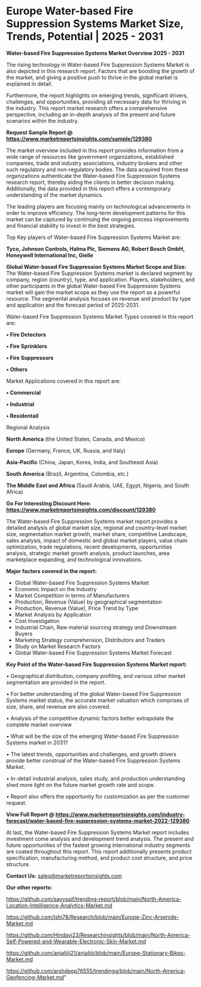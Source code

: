 # Europe Water-based Fire Suppression Systems Market Size, Trends, Potential | 2025 - 2031

<Strong> Water-based Fire Suppression Systems Market Overview 2025 - 2031</strong>

The rising technology in Water-based Fire Suppression Systems Market is also depicted in this research report. Factors that are boosting the growth of the market, and giving a positive push to thrive in the global market is explained in detail.

Furthermore, the report highlights on emerging trends, significant drivers, challenges, and opportunities, providing all necessary data for thriving in the industry. This report market research offers a comprehensive perspective, including an in-depth analysis of the present and future scenarios within the industry.

<strong>Request Sample Report @ <a href=https://www.marketreportsinsights.com/sample/129380>https://www.marketreportsinsights.com/sample/129380</a></strong>

The market overview included in this report provides information from a wide range of resources like government organizations, established companies, trade and industry associations, industry brokers and other such regulatory and non-regulatory bodies. The data acquired from these organizations authenticate the Water-based Fire Suppression Systems research report, thereby aiding the clients in better decision making. Additionally, the data provided in this report offers a contemporary understanding of the market dynamics.

The leading players are focusing mainly on technological advancements in order to improve efficiency. The long-term development patterns for this market can be captured by continuing the ongoing process improvements and financial stability to invest in the best strategies.

Top Key players of Water-based Fire Suppression Systems Market are:

<strong>Tyco, Johnson Controls, Halma Plc, Siemens AG, Robert Bosch GmbH, Honeywell International Inc, Gielle</strong>

<strong><b>Global Water-based Fire Suppression Systems Market Scope and Size:</b></strong>
The Water-based Fire Suppression Systems market is declared segment by company, region (country), type, and application. Players, stakeholders, and other participants in the global Water-based Fire Suppression Systems market will gain the market scope as they use the report as a powerful resource. The segmental analysis focuses on revenue and product by type and application and the forecast period of 2025-2031.

Water-based Fire Suppression Systems Market Types covered in this report are:

<strong>• Fire Detectors

• Fire Sprinklers

• Fire Suppressors

• Others</strong>

Market Applications covered in this report are:

<strong>• Commercial

• Industrial

• Residentail</strong> 

Regional Analysis

<strong>North America</strong> (the United States, Canada, and Mexico)

<strong>Europe</strong> (Germany, France, UK, Russia, and Italy)

<strong>Asia-Pacific</strong> (China, Japan, Korea, India, and Southeast Asia)

<strong>South America</strong> (Brazil, Argentina, Colombia, etc.)

<strong>The Middle East and Africa</strong> (Saudi Arabia, UAE, Egypt, Nigeria, and South Africa)

<strong>Go For Interesting Discount Here: <a href=https://www.marketreportsinsights.com/discount/129380>https://www.marketreportsinsights.com/discount/129380</a></strong>

The Water-based Fire Suppression Systems market report provides a detailed analysis of global market size, regional and country-level market size, segmentation market growth, market share, competitive Landscape, sales analysis, impact of domestic and global market players, value chain optimization, trade regulations, recent developments, opportunities analysis, strategic market growth analysis, product launches, area marketplace expanding, and technological innovations.

<strong><b>Major factors covered in the report:</b></strong>
<ul>
  <li>Global Water-based Fire Suppression Systems Market </li>
  <li>Economic Impact on the Industry</li>
  <li>Market Competition in terms of Manufacturers</li>
  <li>Production, Revenue (Value) by geographical segmentation</li>
  <li>Production, Revenue (Value), Price Trend by Type</li>
  <li>Market Analysis by Application</li>
  <li>Cost Investigation</li>
  <li>Industrial Chain, Raw material sourcing strategy and Downstream Buyers</li>
  <li>Marketing Strategy comprehension, Distributors and Traders</li>
  <li>Study on Market Research Factors</li>
  <li>Global Water-based Fire Suppression Systems Market Forecast</li>
</ul>

<strong><b>Key Point of the Water-based Fire Suppression Systems Market report:</b></strong>

• Geographical distribution, company profiling, and various other market segmentation are provided in the report.

• For better understanding of the global Water-based Fire Suppression Systems market status, the accurate market valuation which comprises of size, share, and revenue are also covered.

• Analysis of the competitive dynamic factors better extrapolate the complete market overview

• What will be the size of the emerging Water-based Fire Suppression Systems market in 2031?

• The latest trends, opportunities and challenges, and growth drivers provide better construal of the Water-based Fire Suppression Systems Market.

• In-detail industrial analysis, sales study, and production understanding shed more light on the future market growth rate and scope.

• Report also offers the opportunity for customization as per the customer request.

<strong><b>View Full Report @ <a href=https://www.marketreportsinsights.com/industry-forecast/water-based-fire-suppression-systems-market-2022-129380>https://www.marketreportsinsights.com/industry-forecast/water-based-fire-suppression-systems-market-2022-129380</a></b></strong>


At last, the Water-based Fire Suppression Systems Market report includes investment come analysis and development trend analysis. The present and future opportunities of the fastest growing international industry segments are coated throughout this report. This report additionally presents product specification, manufacturing method, and product cost structure, and price structure.

<strong>Contact Us:</strong>
sales@marketreportsinsights.com

<strong>Our other reports:</strong>

<a href=https://github.com/sayysaif/trending-report/blob/main/North-America-Location-Intelligence-Analytics-Market.md>https://github.com/sayysaif/trending-report/blob/main/North-America-Location-Intelligence-Analytics-Market.md</a>

<a href=https://github.com/Ishi78/Research/blob/main/Europe-Zinc-Arsenide-Market.md>https://github.com/Ishi78/Research/blob/main/Europe-Zinc-Arsenide-Market.md</a>

<a href=https://github.com/Hindavi23/Researchinsights/blob/main/North-America-Self-Powered-and-Wearable-Electronic-Skin-Market.md>https://github.com/Hindavi23/Researchinsights/blob/main/North-America-Self-Powered-and-Wearable-Electronic-Skin-Market.md</a>

<a href=https://github.com/anjaliiii21/anjaliiii/blob/main/Europe-Stationary-Bikes-Market.md>https://github.com/anjaliiii21/anjaliiii/blob/main/Europe-Stationary-Bikes-Market.md</a>

<a href=https://github.com/arshdeep76555/trendingg/blob/main/North-America-Geofencing-Market.md>https://github.com/arshdeep76555/trendingg/blob/main/North-America-Geofencing-Market.md</a>"
